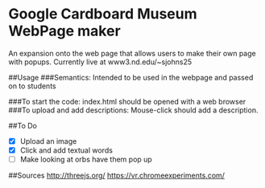Google Cardboard Museum WebPage maker
=====

An expansion onto the web page that allows users to make their own page with popups.
Currently live at www3.nd.edu/~sjohns25

##Usage
###Semantics:
	Intended to be used in the webpage and passed on to students


###To start the code:
	index.html should be opened with a web browser
###To upload and add descriptions:
	Mouse-click should add a description.

##To Do
- [X] Upload an image
- [X] Click and add textual words
- [ ] Make looking at orbs have them pop up

##Sources
http://threejs.org/
https://vr.chromeexperiments.com/
